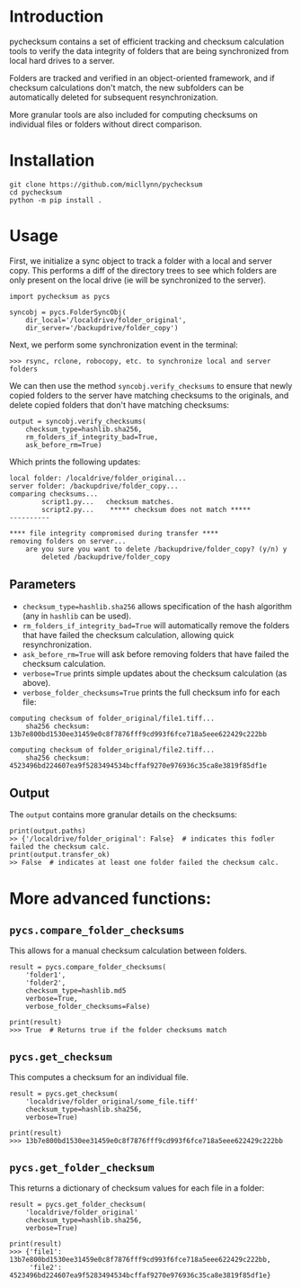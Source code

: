# Introduction

pychecksum contains a set of efficient tracking and checksum calculation tools to
verify the data integrity of folders that are being synchronized from local
hard drives to a server.

Folders are tracked and verified in an object-oriented framework,
and if checksum calculations don't match, the new subfolders
can be automatically deleted for subsequent resynchronization.

More granular tools are also included for computing checksums on
individual files or folders without direct comparison.

# Installation
```python3
git clone https://github.com/micllynn/pychecksum
cd pychecksum
python -m pip install .
```

# Usage
First, we initialize a sync object to track a folder with a local and server copy.
This performs a diff of the directory trees to see which folders are only
present on the local drive (ie will be synchronized to the server).
```python3
import pychecksum as pycs

syncobj = pycs.FolderSyncObj(
	dir_local='/localdrive/folder_original',
	dir_server='/backupdrive/folder_copy')
```

Next, we perform some synchronization event in the terminal:
```
>>> rsync, rclone, robocopy, etc. to synchronize local and server folders
```

We can then use the method `syncobj.verify_checksums` to ensure that
newly copied folders to the server have matching checksums to the originals,
and delete copied folders that don't have matching checksums:
```python3
output = syncobj.verify_checksums(
	checksum_type=hashlib.sha256,
	rm_folders_if_integrity_bad=True,
	ask_before_rm=True)
```

Which prints the following updates:
```
local folder: /localdrive/folder_original...
server folder: /backupdrive/folder_copy...
comparing checksums...
        script1.py...	checksum matches.
        script2.py...	 ***** checksum does not match ***** 
----------

**** file integrity compromised during transfer **** 
removing folders on server...
	are you sure you want to delete /backupdrive/folder_copy? (y/n) y
		deleted /backupdrive/folder_copy

```

## Parameters
- `checksum_type=hashlib.sha256` allows specification of the hash algorithm
(any in `hashlib` can be used).
- `rm_folders_if_integrity_bad=True` will automatically remove the folders that
have failed the checksum calculation, allowing quick resynchronization.
- `ask_before_rm=True` will ask before removing folders that have failed the
checksum calculation.
- `verbose=True` prints simple updates about the checksum calculation (as above).
- `verbose_folder_checksums=True` prints the full checksum info for each file:
```
computing checksum of folder_original/file1.tiff...
	sha256 checksum: 13b7e800bd1530ee31459e0c8f7876fff9cd993f6fce718a5eee622429c222bb

computing checksum of folder_original/file2.tiff...
	sha256 checksum: 4523496bd224607ea9f5283494534bcffaf9270e976936c35ca8e3819f85df1e
```


## Output
The `output` contains more granular details on the checksums:
```
print(output.paths)
>> {'/localdrive/folder_original': False}  # indicates this fodler failed the checksum calc.
print(output.transfer_ok)
>> False  # indicates at least one folder failed the checksum calc.
```

# More advanced functions:
## `pycs.compare_folder_checksums`
This allows for a manual checksum calculation between folders.

```python3
result = pycs.compare_folder_checksums(
	'folder1',
	'folder2',
	checksum_type=hashlib.md5	
	verbose=True,
	verbose_folder_checksums=False)
```

```
print(result)
>>> True  # Returns true if the folder checksums match
```

## `pycs.get_checksum`
This computes a checksum for an individual file.

```python3
result = pycs.get_checksum(
	'localdrive/folder_original/some_file.tiff'
	checksum_type=hashlib.sha256,
	verbose=True)
```

```
print(result)
>>> 13b7e800bd1530ee31459e0c8f7876fff9cd993f6fce718a5eee622429c222bb
```

## `pycs.get_folder_checksum`
This returns a dictionary of checksum values for each file in a folder:
```python3
result = pycs.get_folder_checksum(
	'localdrive/folder_original'
	checksum_type=hashlib.sha256,
	verbose=True)
```

```
print(result)
>>> {'file1': 13b7e800bd1530ee31459e0c8f7876fff9cd993f6fce718a5eee622429c222bb,
	 'file2': 4523496bd224607ea9f5283494534bcffaf9270e976936c35ca8e3819f85df1e}
```

